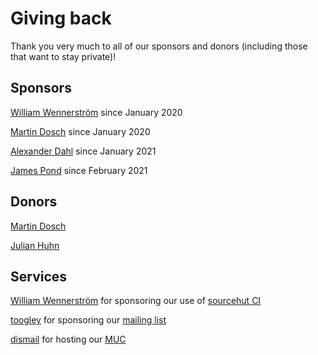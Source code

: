 # Giving back

Thank you very much to all of our sponsors and donors (including those that want to stay private)!

## Sponsors
[William Wennerström](https://github.com/wstrm/) since January 2020

[Martin Dosch](https://github.com/mdosch) since January 2020

[Alexander Dahl](https://github.com/LeSpocky) since January 2021

[James Pond](https://github.com/jamesponddotco) since February 2021

## Donors
[Martin Dosch](https://github.com/mdosch)

[Julian Huhn](https://github.com/huhndev)

## Services
[William Wennerström](https://github.com/wstrm/) for sponsoring our use of [sourcehut CI](https://builds.sr.ht/~wstrm/profanity?)

[toogley](toogley) for sponsoring our [mailing list](https://lists.notraces.net/mailman/listinfo/profanity)

[dismail](https://dismail.de/) for hosting our [MUC](xmpp:profanity@rooms.dismail.de?join)
